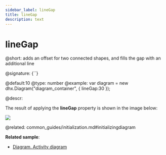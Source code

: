 ```yaml
---
sidebar_label: lineGap
title: lineGap
description: text
---
```


# lineGap

@short: adds an offset for two connected shapes, and fills the gap with an additional line

@signature: {``}

@default:10
@type: number
@example:
var diagram = new dhx.Diagram("diagram_container", { 
  	lineGap:30
});


@descr:

The result of applying the **lineGap** property is shown in the image below:

<img src="linegap_config.png">

@related:
common_guides/initialization.md#initializingdiagram

**Related sample**:
- [Diagram. Activity diagram](https://snippet.dhtmlx.com/a9t2z2dt)
